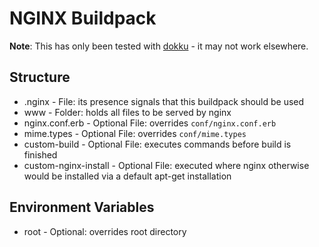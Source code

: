 # NGINX Buildpack

**Note**: This has only been tested with [dokku](https://github.com/progrium/dokku) - it may not work elsewhere.

## Structure
* .nginx - File: its presence signals that this buildpack should be used
* www - Folder: holds all files to be served by nginx
* nginx.conf.erb - Optional File: overrides `conf/nginx.conf.erb`
* mime.types - Optional File: overrides `conf/mime.types`
* custom-build - Optional File: executes commands before build is finished
* custom-nginx-install - Optional File: executed where nginx otherwise would be installed via a default apt-get installation

## Environment Variables
* root - Optional: overrides root directory
